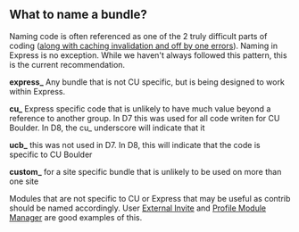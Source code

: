 ## What to name a bundle?

Naming code is often referenced as one of the 2 truly difficult parts of coding ([along with caching invalidation and off by one errors](https://twitter.com/codinghorror/status/506010907021828096)). Naming in Express is no exception. While we haven't always followed this pattern, this is the current recommendation.

**express_** Any bundle that is not CU specific, but is being designed to work within Express.

**cu_** Express specific code that is unlikely to have much value beyond a reference to another group. In D7 this was used for all code writen for CU Boulder.  In D8, the cu_ underscore will indicate that it 

**ucb_** this was not used in D7.  In D8, this will indicate that the code is specific to CU Boulder

**custom_** for a site specific bundle that is unlikely to be used on more than one site

Modules that are not specific to CU or Express that may be useful as contrib should be named accordingly.  User [External Invite](https://www.drupal.org/project/user_external_invite) and [Profile Module Manager](https://www.drupal.org/project/profile_module_manager) are good examples of this.
